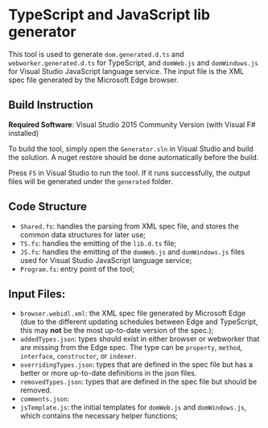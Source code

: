 # TypeScript and JavaScript lib generator
This tool is used to generate `dom.generated.d.ts` and `webworker.generated.d.ts` for TypeScript, and `domWeb.js` and `domWindows.js` for Visual Studio JavaScript language service. The input file is the XML spec file generated by the Microsoft Edge browser.

## Build Instruction
**Required Software**: Visual Studio 2015 Community Version (with Visual F# installed)

To build the tool, simply open the `Generator.sln` in Visual Studio and build the solution. A nuget restore should be done automatically before the build.

Press `F5` in Visual Studio to run the tool. If it runs successfully, the output files will be generated under the `generated` folder.

## Code Structure
- `Shared.fs`: handles the parsing from XML spec file, and stores the common data structures for later use;
- `TS.fs`: handles the emitting of the `lib.d.ts` file;
- `JS.fs`: handles the emitting of the `domWeb.js` and `domWindows.js`
files used for Visual Studio JavaScript language service;
- `Program.fs`: entry point of the tool;

## Input Files:
- `browser.webidl.xml`: the XML spec file generated by Microsoft Edge (due to the different updating schedules between Edge and TypeScript, this may **not** be the most up-to-date version of the spec.);
- `addedTypes.json`: types should exist in either browser or webworker that are missing from the Edge spec. The type can be `property`, `method`, `interface`, `constructor`, or `indexer`.
- `overridingTypes.json`: types that are defined in the spec file but has a better or more up-to-date definitions in the json files.
- `removedTypes.json`: types that are defined in the spec file but should be removed.
- `comments.json`: 
- `jsTemplate.js`: the initial templates for `domWeb.js` and `domWindows.js`, which contains the necessary helper functions;
